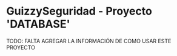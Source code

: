 # GuizzySeguridad - Proyecto 'DATABASE'

TODO: FALTA AGREGAR LA INFORMACIÓN DE COMO USAR ESTE PROYECTO
